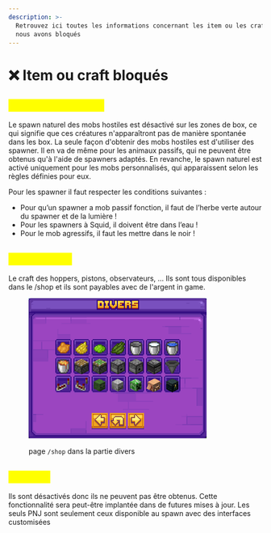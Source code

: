 ```yaml
---
description: >-
  Retrouvez ici toutes les informations concernant les item ou les craft que
  nous avons bloqués
---
```


# ❌ Item ou craft bloqués

## <mark style="color:yellow;">Le spawn des mob</mark>

Le spawn naturel des mobs hostiles est désactivé sur les zones de box, ce qui signifie que ces créatures n'apparaîtront pas de manière spontanée dans les box. La seule façon d'obtenir des mobs hostiles est d'utiliser des spawner. Il en va de même pour les animaux passifs, qui ne peuvent être obtenus qu'à l'aide de spawners adaptés. En revanche, le spawn naturel est activé uniquement pour les mobs personnalisés, qui apparaissent selon les règles définies pour eux.

Pour les spawner il faut respecter les conditions suivantes :

* Pour qu’un spawner a mob passif fonction, il faut de l’herbe verte autour du spawner et de la lumière !
* Pour les spawners à Squid, il doivent être dans l’eau !
* Pour le mob agressifs, il faut les mettre dans le noir !

## <mark style="color:yellow;">La Redstone</mark>

Le craft des hoppers, pistons, observateurs, … Ils sont tous disponibles dans le /shop et ils sont payables avec de l'argent in game.

<figure><img src="../.gitbook/assets/image (5) (1).png" alt=""><figcaption><p>page <code>/shop</code> dans la partie divers</p></figcaption></figure>

## <mark style="color:yellow;">Les PNJ</mark>

Ils sont désactivés donc ils ne peuvent pas être obtenus. Cette fonctionnalité sera peut-être implantée dans de futures mises à jour. Les seuls PNJ sont seulement ceux disponible au spawn avec des interfaces customisées
